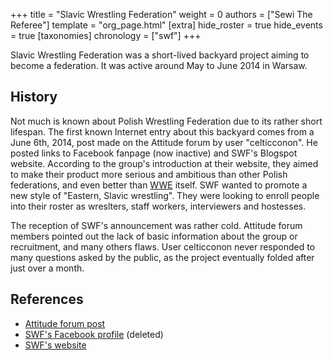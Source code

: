 +++
title = "Slavic Wrestling Federation"
weight = 0
authors = ["Sewi The Referee"]
template = "org_page.html"
[extra]
hide_roster = true
hide_events = true
[taxonomies]
chronology = ["swf"]
+++

Slavic Wrestling Federation was a short-lived backyard project aiming to become a federation. It was active around May to June 2014 in Warsaw.

## History

Not much is known about Polish Wrestling Federation due to its rather short lifespan. The first known Internet entry about this backyard comes from a June 6th, 2014, post made on the Attitude forum by user "celticconon". He posted links to Facebook fanpage (now inactive) and SWF's Blogspot website. According to the group's introduction at their website, they aimed to make their product more serious and ambitious than other Polish federations, and even better than [WWE](@/o/wwe.md) itself. SWF wanted to promote a new style of "Eastern, Slavic wrestling". They were looking to enroll people into their roster as wreslters, staff workers, interviewers and hostesses. 

The reception of SWF's announcement was rather cold. Attitude forum members pointed out the lack of basic information about the group or recruitment, and many others flaws. User celticconon never responded to many questions asked by the public, as the project eventually folded after just over a month.

## References

* [Attitude forum post](https://forum.wrestling.pl/topic/35747-federacja-w-warszawie)
* [SWF's Facebook profile](www.facebook.com/slavicwrestlingfederation) (deleted)
* [SWF's website](https://slavic-wrestling-federation.blogspot.com)

